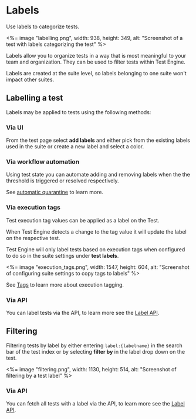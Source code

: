 # Labels

Use labels to categorize tests.

<%= image "labelling.png", width: 938, height: 349, alt: "Screenshot of a test with labels categorizing the test" %>

Labels allow you to organize tests in a way that is most meaningful to your team and organization. They can be used to filter tests within Test Engine.

Labels are created at the suite level, so labels belonging to one suite won't impact other suites.

## Labelling a test

Labels may be applied to tests using the following methods:

### Via UI

From the test page select **add labels** and either pick from the existing labels used in the suite or create a new label and select a color.

### Via workflow automation

Using test state you can automate adding and removing labels when the the threshold is triggered or resolved respectively.

See [automatic quarantine](/docs/test-engine/test-state-and-quarantine#automatic-quarantine) to learn more.

### Via execution tags

Test execution tag values can be applied as a label on the Test.

When Test Engine detects a change to the tag value it will update the label on the respective test.

Test Engine will only label tests based on execution tags when configured to do so in the suite settings under **test labels**.

<%= image "execution_tags.png", width: 1547, height: 604, alt: "Screenshot of configuring suite settings to copy tags to labels" %>

See [Tags](/docs/test-engine/tags) to learn more about execution tagging.

### Via API

You can label tests via the API, to learn more see the [Label API](/docs/apis/rest-api/test-engine/tests#add-slash-remove-labels-from-a-test).

## Filtering

Filtering tests by label by either entering `label:{labelname}` in the search bar of the test index or by selecting **filter by** in the label drop down on the test.

<%= image "filtering.png", width: 1130, height: 514, alt: "Screenshot of filtering by a test label" %>

### Via API

You can fetch all tests with a label via the API, to learn more see the [Label API](/docs/apis/rest-api/test-engine/tests#list-tests).
